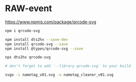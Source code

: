# RAW-event

https://www.npmjs.com/package/qrcode-svg

```bash
npm i qrcode-svg
```

```bash
npm install dts2hx --save-dev
npm install qrcode-svg --save
npm install @types/qrcode-svg --save

npx dts2hx qrcode-svg

# don't forget to add `--library qrcode-svg` to your build

```

<!--

## small adjustments

```haxe
@:jsRequire("qrcode-svg")
@:native('QRCode')
```

add `@:native('QRCode')`

1. we will use the npm install lib
2. we want to make sure it uses the name `QRCode` and not `QrcodeSvg`

-->

```bash
svgo -i nametag_v01.svg -o nametag_cleaner_v01.svg
```
